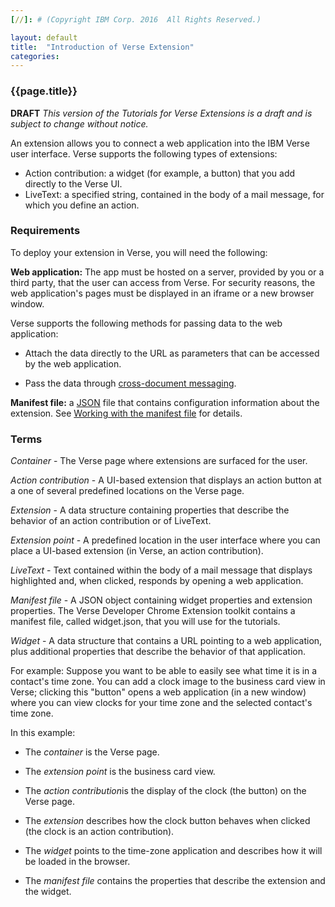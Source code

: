 ```yaml
---
[//]: # (Copyright IBM Corp. 2016  All Rights Reserved.)

layout: default
title:  "Introduction of Verse Extension"
categories: 
---
```


### {{page.title}}  

__DRAFT__ *This version of the Tutorials for Verse Extensions is a draft and is subject to change without notice.*  

An extension allows you to connect a web application into the IBM Verse user interface. Verse supports the following types of extensions:
* Action contribution: a widget (for example, a button) that you add directly to the Verse UI.
* LiveText: a specified string, contained in the body of a mail message, for which you define an action. 

### Requirements

To deploy your extension in Verse, you will need the following: 

__Web application:__  The app must be hosted on a server, provided by you or a third party, that the user can access from Verse. For security reasons, the web application's pages must be displayed in an iframe or a new browser window.

Verse supports the following methods for passing data to the web application:

* Attach the data directly to the URL as parameters that can be accessed by the web application.

* Pass the data through [cross-document messaging][3].

__Manifest file:__ a [JSON][1] file that contains configuration information about the extension. See [Working with the manifest file][2] for details.

### Terms

*Container* - 
The Verse page where extensions are surfaced for the user.

*Action contribution* - A UI-based extension that displays an action button at a one of several predefined locations on the Verse page.

*Extension* - A data structure containing properties that describe the behavior of an action contribution or of LiveText.

*Extension point* - A predefined location in the user interface where you can place a UI-based extension (in Verse, an action contribution).

*LiveText* - Text contained within the body of a mail message that displays highlighted and, when clicked, responds by opening a web application.

*Manifest file* - A JSON object containing widget properties and extension properties. The Verse Developer Chrome Extension toolkit contains a manifest file, called widget.json, that you will use for the tutorials.

*Widget* - A data structure that contains a URL pointing to a web application, plus additional properties that describe the behavior of that application.

For example: Suppose you want to be able to easily see what time it is in a contact's time zone. You can add a clock image to the business card view in Verse; clicking this "button" opens a web application (in a new window) where you can view clocks for your time zone and the selected contact's time zone. 

In this example:

* The *container* is the Verse page.

* The *extension point* is the business card view.

* The *action contribution*is the display of the clock (the button) on the Verse page.

* The *extension* describes how the clock button behaves when clicked (the clock is an action contribution).

* The *widget* points to the time-zone application and describes how it will be loaded in the browser.

* The *manifest file* contains the properties that describe the extension and the widget.

[1]: http://json.org
[2]: {{site.baseurl}}/tutorials/tutorial-ext-manifest.html
[3]: https://html.spec.whatwg.org/multipage/comms.html#web-messaging
